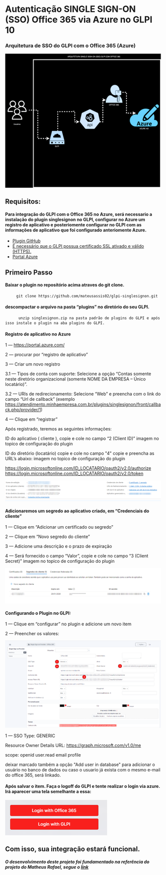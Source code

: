 # Autenticação SINGLE SIGN-ON (SSO) Office 365 via Azure no GLPI 10

### Arquitetura de SSO do GLPI com o Office 365 (Azure)
 

![Alt text](image/GLPI+OFFICE365.svg)




## Requisitos:
#### Para integração do GLPI com o Office 365 no Azure, será necessario a instalação do plugin singlesignon no GLPI, configurar no Azure um registro de aplicativo e posteriomente configurar no GLPI com as informações de aplicativo que foi configurado anteriomente Azure.

   * [Plugin GitHub](https://github.com/mateusassis02/glpi-singlesignon.git) 
   * [É necessário que o GLPI possua certificado SSL ativado e válido (HTTPS).](https://nets-nuts.com.br/glpi-utilizando-a-porta-443/) 
   * [Portal Azure](https://portal.azure.com/)
  
   
## Primeiro Passo

#### Baixar o plugin no reposítório acima atraves do git clone.
         
         git clone https://github.com/mateusassis02/glpi-singlesignon.git

#### descompactar o arquivo na pasta “plugins” no diretório do seu GLPI.
          unzip singlesignon.zip na pasta padrão de plugins do GLPI e após isso instale o plugin na aba plugins do GLPI.

#### Registro de aplicativo no Azure

1 — https://portal.azure.com/

2 — procurar por “registro de aplicativo”

3 — Criar um novo registro

3.1 — Tipos de conta com suporte: Selecione a opção “Contas somente neste diretório organizacional (somente NOME DA EMPRESA – Único locatário)”.

3.2 — URIs de redirecionamento: Selecione “Web” e preencha com o link do campo “Url de callback” (exemplo https://atendimento.minhaempresa.com.br/plugins/singlesignon/front/callback.php/provider/1)

4 — Clique em “registrar”

Após registrado, teremos as seguintes informações:

ID do aplicativo ( cliente ), copie e cole no campo “2 (Client ID)” 
imagem no topico de configuração do plugin

ID do diretório (locatário) copie e cole no campo "4" copie e preencha as URL’s abaixo:
imagem no topico de configuração do plugin

https://login.microsoftonline.com/ID_LOCATARIO/oauth2/v2.0/authorize
https://login.microsoftonline.com/ID_LOCATARIO/oauth2/v2.0/token

   
![mds](image/aplicativo.png)


#### Adicionaremos um segredo ao aplicativo criado, em “Credenciais do cliente”

1 — Clique em “Adicionar um certificado ou segredo”

2 — Clique em “Novo segredo do cliente”

3 — Adicione uma descrição e o prazo de expiração

4 — Será fornecido o campo “Valor”, copie e cole no campo “3 (Client Secret)”
imagem no topico de configuração do plugin

![mds](image/segredo.png)


#### Configurando o Plugin no GLPI:

1 — Clique em “configurar” no plugin e adicione um novo item

2 — Preencher os valores:

![mds](image/plugin.png)

1 — SSO Type: GENERIC

Resource Owner Details URL: https://graph.microsoft.com/v1.0/me

scope: openid user.read email profile

deixar marcado também a opção "Add user in database" para adicionar o usuário no banco de dados ou caso o usuario já exista com o mesmo e-mail do office 365, será linkado. 

#### Após salvar o item. Faça o logoff do GLPI e tente realizar o login via azure. Irá aparecer uma tela semelhante a essa:

![mds](image/login.png)

## Com isso, sua integração estará funcional.


##### O desenvolvimento deste projeto foi fundamentado na referência do projeto do Matheus Rafael, segue o [link](https://medium.com/@matherafa/autentica%C3%A7%C3%A3o-sso-office-365-via-azure-no-glpi-10-2893d0f954d) 
